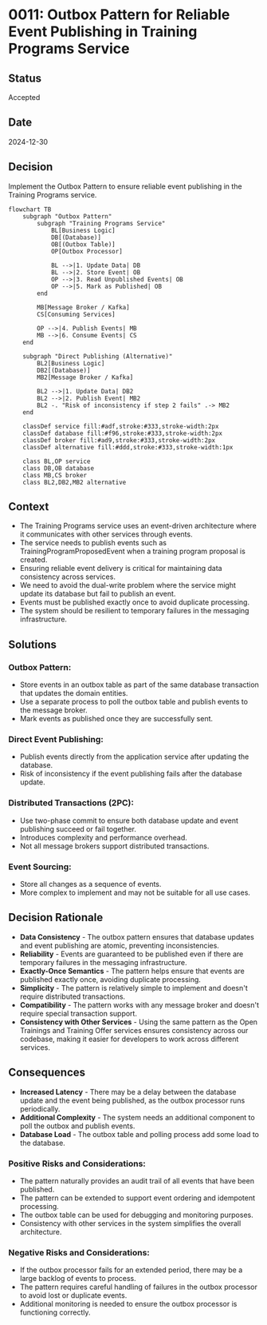 # 0011: Outbox Pattern for Reliable Event Publishing in Training Programs Service

## Status

Accepted

## Date

2024-12-30

## Decision

Implement the Outbox Pattern to ensure reliable event publishing in the Training Programs service.

```mermaid
flowchart TB
    subgraph "Outbox Pattern"
        subgraph "Training Programs Service"
            BL[Business Logic]
            DB[(Database)]
            OB[(Outbox Table)]
            OP[Outbox Processor]
            
            BL -->|1. Update Data| DB
            BL -->|2. Store Event| OB
            OP -->|3. Read Unpublished Events| OB
            OP -->|5. Mark as Published| OB
        end
        
        MB[Message Broker / Kafka]
        CS[Consuming Services]
        
        OP -->|4. Publish Events| MB
        MB -->|6. Consume Events| CS
    end
    
    subgraph "Direct Publishing (Alternative)"
        BL2[Business Logic]
        DB2[(Database)]
        MB2[Message Broker / Kafka]
        
        BL2 -->|1. Update Data| DB2
        BL2 -->|2. Publish Event| MB2
        BL2 -. "Risk of inconsistency if step 2 fails" .-> MB2
    end
    
    classDef service fill:#adf,stroke:#333,stroke-width:2px
    classDef database fill:#f96,stroke:#333,stroke-width:2px
    classDef broker fill:#ad9,stroke:#333,stroke-width:2px
    classDef alternative fill:#ddd,stroke:#333,stroke-width:1px
    
    class BL,OP service
    class DB,OB database
    class MB,CS broker
    class BL2,DB2,MB2 alternative
```

## Context

* The Training Programs service uses an event-driven architecture where it communicates with other services through events.
* The service needs to publish events such as TrainingProgramProposedEvent when a training program proposal is created.
* Ensuring reliable event delivery is critical for maintaining data consistency across services.
* We need to avoid the dual-write problem where the service might update its database but fail to publish an event.
* Events must be published exactly once to avoid duplicate processing.
* The system should be resilient to temporary failures in the messaging infrastructure.

## Solutions

### Outbox Pattern:
* Store events in an outbox table as part of the same database transaction that updates the domain entities.
* Use a separate process to poll the outbox table and publish events to the message broker.
* Mark events as published once they are successfully sent.

### Direct Event Publishing:
* Publish events directly from the application service after updating the database.
* Risk of inconsistency if the event publishing fails after the database update.

### Distributed Transactions (2PC):
* Use two-phase commit to ensure both database update and event publishing succeed or fail together.
* Introduces complexity and performance overhead.
* Not all message brokers support distributed transactions.

### Event Sourcing:
* Store all changes as a sequence of events.
* More complex to implement and may not be suitable for all use cases.

## Decision Rationale

* **Data Consistency** - The outbox pattern ensures that database updates and event publishing are atomic, preventing inconsistencies.
* **Reliability** - Events are guaranteed to be published even if there are temporary failures in the messaging infrastructure.
* **Exactly-Once Semantics** - The pattern helps ensure that events are published exactly once, avoiding duplicate processing.
* **Simplicity** - The pattern is relatively simple to implement and doesn't require distributed transactions.
* **Compatibility** - The pattern works with any message broker and doesn't require special transaction support.
* **Consistency with Other Services** - Using the same pattern as the Open Trainings and Training Offer services ensures consistency across our codebase, making it easier for developers to work across different services.

## Consequences

* **Increased Latency** - There may be a delay between the database update and the event being published, as the outbox processor runs periodically.
* **Additional Complexity** - The system needs an additional component to poll the outbox and publish events.
* **Database Load** - The outbox table and polling process add some load to the database.

### Positive Risks and Considerations:

* The pattern naturally provides an audit trail of all events that have been published.
* The pattern can be extended to support event ordering and idempotent processing.
* The outbox table can be used for debugging and monitoring purposes.
* Consistency with other services in the system simplifies the overall architecture.

### Negative Risks and Considerations:

* If the outbox processor fails for an extended period, there may be a large backlog of events to process.
* The pattern requires careful handling of failures in the outbox processor to avoid lost or duplicate events.
* Additional monitoring is needed to ensure the outbox processor is functioning correctly.
